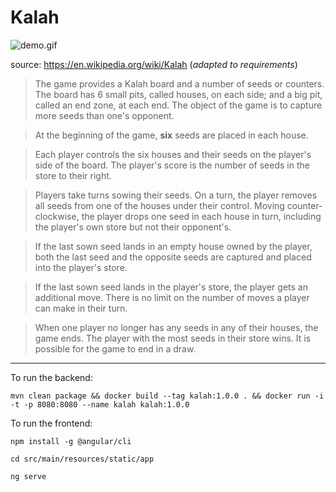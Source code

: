 # Kalah

![demo.gif](https://media.giphy.com/media/jRYfDBl7bwQOWaOZx3/giphy.gif)
 

source: https://en.wikipedia.org/wiki/Kalah (_adapted to requirements_)

>The game provides a Kalah board and a number of seeds or counters. The board has 6 small pits, called houses, on each side; and a big pit, called an end zone, at each end. The object of the game is to capture more seeds than one's opponent.
  
>At the beginning of the game, **six** seeds are placed in each house.
  
>Each player controls the six houses and their seeds on the player's side of the board. The player's score is the number of seeds in the store to their right.
 
>Players take turns sowing their seeds. On a turn, the player removes all seeds from one of the houses under their control. Moving counter-clockwise, the player drops one seed in each house in turn, including the player's own store but not their opponent's.

>If the last sown seed lands in an empty house owned by the player, both the last seed and the opposite seeds are captured and placed into the player's store.

>If the last sown seed lands in the player's store, the player gets an additional move. There is no limit on the number of moves a player can make in their turn.

>When one player no longer has any seeds in any of their houses, the game ends. The player with the most seeds in their store wins. It is possible for the game to end in a draw.

---

To run the backend: 

`mvn clean package && docker build --tag kalah:1.0.0 . && docker run -i -t -p 8080:8080 --name kalah kalah:1.0.0`

To run the frontend:

`npm install -g @angular/cli`

`cd src/main/resources/static/app`

`ng serve`

